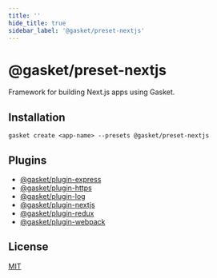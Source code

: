 ```yaml
---
title: ''
hide_title: true
sidebar_label: '@gasket/preset-nextjs'
---
```


# @gasket/preset-nextjs

Framework for building Next.js apps using Gasket.

## Installation

```
gasket create <app-name> --presets @gasket/preset-nextjs
```

## Plugins

- [@gasket/plugin-express](/docs/plugins/plugin-express/README.md)
- [@gasket/plugin-https](/docs/plugins/plugin-https/README.md)
- [@gasket/plugin-log](/docs/plugins/plugin-log/README.md)
- [@gasket/plugin-nextjs](/docs/plugins/plugin-nextjs/README.md)
- [@gasket/plugin-redux](/docs/plugins/plugin-redux/README.md)
- [@gasket/plugin-webpack](/docs/plugins/plugin-webpack/README.md)

## License

[MIT](../../LICENSE.md)
